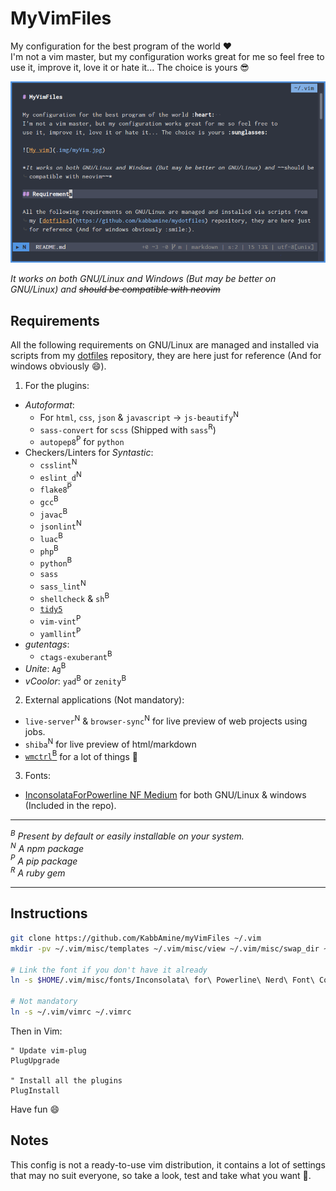 # MyVimFiles

My configuration for the best program of the world :heart:  
I'm not a vim master, but my configuration works great for me so feel free to
use it, improve it, love it or hate it... The choice is yours :sunglasses:

![My vim](.img/myVim.jpg)

*It works on both GNU/Linux and Windows (But may be better on GNU/Linux) and ~~should be compatible with neovim~~*

## Requirements

All the following requirements on GNU/Linux are managed and installed via scripts from my [dotfiles](https://github.com/kabbamine/mydotfiles) repository, they are here just for reference (And for windows obviously :smile:).

1. For the plugins:
  - *Autoformat*:
    * For `html`, `css`, `json` & `javascript` -> `js-beautify`<sup>N</sup>
    * `sass-convert` for `scss` (Shipped with `sass`<sup>R</sup>)
    * `autopep8`<sup>P</sup> for `python`
  - Checkers/Linters for *Syntastic*:
    * `csslint`<sup>N</sup>
    * `eslint_d`<sup>N</sup>
    * `flake8`<sup>P</sup>
    * `gcc`<sup>B</sup>
    * `javac`<sup>B</sup>
    * `jsonlint`<sup>N</sup>
    * `luac`<sup>B</sup>
    * `php`<sup>B</sup>
    * `python`<sup>B</sup>
    * `sass`
    * `sass_lint`<sup>N</sup>
    * `shellcheck` & `sh`<sup>B</sup>
    * [`tidy5`](https://github.com/htacg/tidy-html5)
    * `vim-vint`<sup>P</sup>
    * `yamllint`<sup>P</sup>
  - *gutentags*:
    * `ctags-exuberant`<sup>B</sup>
  - *Unite*: `Ag`<sup>B</sup>
  - *vCoolor*: `yad`<sup>B</sup> or `zenity`<sup>B</sup>
2. External applications (Not mandatory):
  - `live-server`<sup>N</sup> & `browser-sync`<sup>N</sup> for live preview of web projects using jobs.
  - `shiba`<sup>N</sup> for live preview of html/markdown
  - [`wmctrl`<sup>B</sup>](http://tomas.styblo.name/wmctrl/) for a lot of things :beer:
3. Fonts:
  - [InconsolataForPowerline NF Medium](https://github.com/ryanoasis/nerd-fonts) for both GNU/Linux & windows (Included in the repo).

-----------------------------

*<a id="B"><sup>B</sup></a> Present by default or easily installable on your system.*  
*<a id="N"><sup>N</sup></a> A npm package*  
*<a id="P"><sup>P</sup></a> A pip package*  
*<a id="R"><sup>R</sup></a> A ruby gem*  

-----------------------------

## Instructions

```sh
git clone https://github.com/KabbAmine/myVimFiles ~/.vim
mkdir -pv ~/.vim/misc/templates ~/.vim/misc/view ~/.vim/misc/swap_dir ~/.vim/misc/undodir

# Link the font if you don't have it already
ln -s $HOME/.vim/misc/fonts/Inconsolata\ for\ Powerline\ Nerd\ Font\ Complete\ Windows\ Compatible.otf ~/.fonts/

# Not mandatory
ln -s ~/.vim/vimrc ~/.vimrc
```

Then in Vim:

```vim
" Update vim-plug
PlugUpgrade

" Install all the plugins
PlugInstall
```
Have fun :smile:

## Notes

This config is not a ready-to-use vim distribution, it contains a lot of settings that may no suit everyone, so take a look, test and take what you want :beer:.
